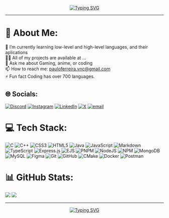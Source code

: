 <p align="center">
  <!-- Typing SVG by DenverCoder1 - https://github.com/DenverCoder1/readme-typing-svg -->
  <a href="https://git.io/typing-svg"><img src="https://readme-typing-svg.demolab.com?font=Fira+Code&size=30&pause=1000&color=A2F2F7&center=true&vCenter=true&width=435&lines=Yo%2C+I'm+Paulo!;Software+Engineer!;Find+my+Work+Here!" alt="Typing SVG" /></a>
</p>

---

# 💫 About Me:
🌱 I’m currently learning low-level and high-level languages, and their aplications<br>👨‍💻 All of my projects are available at ...<br>💬 Ask me about Gaming, anime, or coding<br>📫 How to reach me: pauloferreira.vnc@gmail.com<br>⚡ Fun fact Coding has over 700 languages.

## 🌐 Socials:
[![Discord](https://img.shields.io/badge/Discord-%237289DA.svg?logo=discord&logoColor=white)](https://discord.gg/https://discord.gg/4jrMp5zA77) [![Instagram](https://img.shields.io/badge/Instagram-%23E4405F.svg?logo=Instagram&logoColor=white)](https://instagram.com/pauloferreira_a) [![LinkedIn](https://img.shields.io/badge/LinkedIn-%230077B5.svg?logo=linkedin&logoColor=white)](https://linkedin.com/in/pauloarf) [![X](https://img.shields.io/badge/X-black.svg?logo=X&logoColor=white)](https://x.com/pauloarf2) [![email](https://img.shields.io/badge/Email-D14836?logo=gmail&logoColor=white)](mailto:pauloferreira.vnc@gmail.com) 

# 💻 Tech Stack:
![C](https://img.shields.io/badge/c-%2300599C.svg?style=for-the-badge&logo=c&logoColor=white) ![C++](https://img.shields.io/badge/c++-%2300599C.svg?style=for-the-badge&logo=c%2B%2B&logoColor=white) ![CSS3](https://img.shields.io/badge/css3-%231572B6.svg?style=for-the-badge&logo=css3&logoColor=white) ![HTML5](https://img.shields.io/badge/html5-%23E34F26.svg?style=for-the-badge&logo=html5&logoColor=white) ![Java](https://img.shields.io/badge/java-%23ED8B00.svg?style=for-the-badge&logo=openjdk&logoColor=white) ![JavaScript](https://img.shields.io/badge/javascript-%23323330.svg?style=for-the-badge&logo=javascript&logoColor=%23F7DF1E) ![Markdown](https://img.shields.io/badge/markdown-%23000000.svg?style=for-the-badge&logo=markdown&logoColor=white) ![TypeScript](https://img.shields.io/badge/typescript-%23007ACC.svg?style=for-the-badge&logo=typescript&logoColor=white) ![Express.js](https://img.shields.io/badge/express.js-%23404d59.svg?style=for-the-badge&logo=express&logoColor=%2361DAFB) ![EJS](https://img.shields.io/badge/ejs-%23B4CA65.svg?style=for-the-badge&logo=ejs&logoColor=black) ![PNPM](https://img.shields.io/badge/pnpm-%234a4a4a.svg?style=for-the-badge&logo=pnpm&logoColor=f69220) ![NodeJS](https://img.shields.io/badge/node.js-6DA55F?style=for-the-badge&logo=node.js&logoColor=white) ![NPM](https://img.shields.io/badge/NPM-%23CB3837.svg?style=for-the-badge&logo=npm&logoColor=white) ![MongoDB](https://img.shields.io/badge/MongoDB-%234ea94b.svg?style=for-the-badge&logo=mongodb&logoColor=white) ![MySQL](https://img.shields.io/badge/mysql-4479A1.svg?style=for-the-badge&logo=mysql&logoColor=white) ![Figma](https://img.shields.io/badge/figma-%23F24E1E.svg?style=for-the-badge&logo=figma&logoColor=white) ![Git](https://img.shields.io/badge/git-%23F05033.svg?style=for-the-badge&logo=git&logoColor=white) ![GitHub](https://img.shields.io/badge/github-%23121011.svg?style=for-the-badge&logo=github&logoColor=white) ![CMake](https://img.shields.io/badge/CMake-%23008FBA.svg?style=for-the-badge&logo=cmake&logoColor=white) ![Docker](https://img.shields.io/badge/docker-%230db7ed.svg?style=for-the-badge&logo=docker&logoColor=white) ![Postman](https://img.shields.io/badge/Postman-FF6C37?style=for-the-badge&logo=postman&logoColor=white)

# 📊 GitHub Stats:
![](https://nirzak-streak-stats.vercel.app/?user=Pauloarf&theme=radical&hide_border=false)
![](https://github-readme-stats.vercel.app/api/top-langs/?username=Pauloarf&theme=radical&hide_border=false&include_all_commits=false&count_private=false&layout=compact)

---

<p align="center">
  <!-- Typing SVG by DenverCoder1 - https://github.com/DenverCoder1/readme-typing-svg -->
  <a href="https://git.io/typing-svg"><img src="https://readme-typing-svg.demolab.com?font=Fira+Code&size=15&pause=1000&color=A2F2F7&center=true&vCenter=true&width=443&lines=Built+to+play%2C+made+to+win.+%F0%9F%8E%AE;Code+your+next+adventure.+%F0%9F%95%B9%EF%B8%8F;Pixel+by+pixel%2C+dream+becomes+game.+%F0%9F%94%A5" alt="Typing SVG" /></a>
</p>
